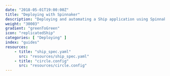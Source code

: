 ```yaml
---
date: "2018-05-01T19:00:00Z"
title: "Deploying with Spinnaker"
description: "Deploying and automating a Ship application using Spinnaker"
weight: "30003"
gradient: "greenToGreen"
icon: "replicatedShip"
categories: [ "Deploying" ]
index: "guides"
resources:
    - title: "ship_spec.yaml"
      src: "resources/ship_spec.yaml"
    - title: "circle.config"
      src: "resources/circle.config"
---
```

